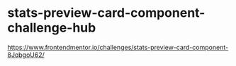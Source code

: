 # stats-preview-card-component-challenge-hub
https://www.frontendmentor.io/challenges/stats-preview-card-component-8JqbgoU62/

